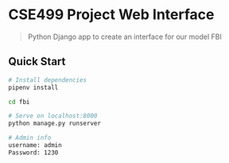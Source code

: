# CSE499 Project Web Interface

> Python Django app to create an interface for our model FBI

## Quick Start

``` bash
# Install dependencies
pipenv install

cd fbi

# Serve on localhost:8000
python manage.py runserver

# Admin info
username: admin
Password: 1230

```






